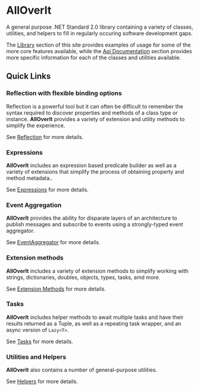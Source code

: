 # **AllOverIt**
A general purpose .NET Standard 2.0 library containing a variety of classes, utilities, and helpers to fill in regularly occuring software development gaps.

The [Library](library/docs/intro.md) section of this site provides examples of usage for some of the more core features available, while the [Api Documentation](api/index.html) section provides more specific information for each of the classes and utilities available.

## Quick Links

### Reflection with flexible binding options
Reflection is a powerful tool but it can often be difficult to remember the syntax required to discover properties and methods of a class type or instance. **AllOverIt** provides a variety of extension and utility methods to simplify the experience.

See [Reflection](library/docs/reflection.md) for more details.

### Expressions
**AllOverIt** includes an expression based predicate builder as well as a variety of extensions that simplify the process of obtaining property and method metadata..

See [Expressions](library/docs/expressions.md) for more details.

### Event Aggregation
**AllOverIt** provides the ability for disparate layers of an architecture to publish messages and subscribe to events using a strongly-typed event aggregator.

See [EventAggregator](library/docs/eventaggregator.md) for more details.

### Extension methods
**AllOverIt** includes a variety of extension methods to simplify working with strings, dictionaries, doubles, objects, types, tasks, amd more.

See [Extension Methods](library/docs/extensions.md) for more details.

### Tasks
**AllOverIt** includes helper methods to await multiple tasks and have their results returned as a Tuple, as well as a repeating task wrapper, and an async version of `Lazy<T>`.

See [Tasks](library/docs/tasks.md) for more details.

### Utilities and Helpers
**AllOverIt** also contains a number of general-purpose utilities.

See [Helpers](library/docs/helpers.md) for more details.
